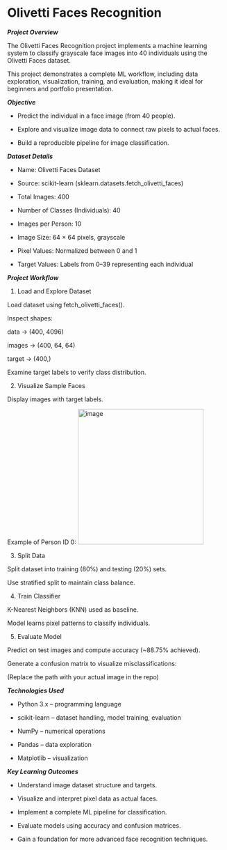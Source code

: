 # Olivetti Faces Recognition
***Project Overview***

The Olivetti Faces Recognition project implements a machine learning system to classify grayscale face images into 40 individuals using the Olivetti Faces dataset.

This project demonstrates a complete ML workflow, including data exploration, visualization, training, and evaluation, making it ideal for beginners and portfolio presentation.

***Objective***

* Predict the individual in a face image (from 40 people).

* Explore and visualize image data to connect raw pixels to actual faces.

* Build a reproducible pipeline for image classification.

***Dataset Details***

* Name: Olivetti Faces Dataset

* Source: scikit-learn (sklearn.datasets.fetch_olivetti_faces)

* Total Images: 400

* Number of Classes (Individuals): 40

* Images per Person: 10

* Image Size: 64 × 64 pixels, grayscale

* Pixel Values: Normalized between 0 and 1

* Target Values: Labels from 0–39 representing each individual

***Project Workflow***
1. Load and Explore Dataset

Load dataset using fetch_olivetti_faces().

Inspect shapes:

data → (400, 4096)

images → (400, 64, 64)

target → (400,)

Examine target labels to verify class distribution.

2. Visualize Sample Faces

Display images with target labels.

Example of Person ID 0:
<img width="289" height="311" alt="image" src="https://github.com/user-attachments/assets/c27aa1da-a363-444a-b16f-2ab08f8ca574" />

3. Split Data

Split dataset into training (80%) and testing (20%) sets.

Use stratified split to maintain class balance.

4. Train Classifier

K-Nearest Neighbors (KNN) used as baseline.

Model learns pixel patterns to classify individuals.

5. Evaluate Model

Predict on test images and compute accuracy (~88.75% achieved).

Generate a confusion matrix to visualize misclassifications:

(Replace the path with your actual image in the repo)


***Technologies Used***

* Python 3.x – programming language

* scikit-learn – dataset handling, model training, evaluation

* NumPy – numerical operations

* Pandas – data exploration

* Matplotlib – visualization

***Key Learning Outcomes***

* Understand image dataset structure and targets.

* Visualize and interpret pixel data as actual faces.

* Implement a complete ML pipeline for classification.

* Evaluate models using accuracy and confusion matrices.

* Gain a foundation for more advanced face recognition techniques.
